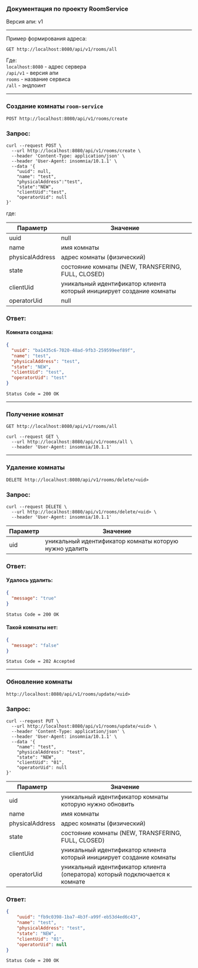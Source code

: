 ### Документация по проекту RoomService

Версия апи: v1

---
Пример формирования адреса:

```http
GET http://localhost:8080/api/v1/rooms/all
```

Где: <br>
`localhost:8080` - адрес сервера <br>
`/api/v1` - версия апи <br>
`rooms` - название сервиса <br>
`/all` - эндпоинт

---

### Создание комнаты `room-service`

```http
POST http://localhost:8080/api/v1/rooms/create
```

### Запрос:

```curl
curl --request POST \
  --url http://localhost:8080/api/v1/rooms/create \
  --header 'Content-Type: application/json' \
  --header 'User-Agent: insomnia/10.1.1' \
  --data '{
	"uuid": null,
	"name": "test",
	"physicalAddress":"test",
	"state":"NEW",
	"clientUid":"test",
	"operatorUid": null
}'
```

где: <br>

| Параметр        | Значение                                                             |
|-----------------|----------------------------------------------------------------------|
| uuid            | null                                                                 |
| name            | имя комнаты                                                          |
| physicalAddress | адрес комнаты (физический)                                           |
| state           | состояние комнаты (NEW, TRANSFERING, FULL, CLOSED)                   |
| clientUid       | уникальный идентификатор клиента который инициирует создание комнаты |
| operatorUid     | null                                                                 |

### Ответ:

#### Комната создана:

```json
{
  "uuid": "ba1435c6-7020-48ad-9fb3-259599eef89f",
  "name": "test",
  "physicalAddress": "test",
  "state": "NEW",
  "clientUid": "test",
  "operatorUid": "test"
}
```

```http
Status Code = 200 OK
```

---

### Получение комнат

```http
GET http://localhost:8080/api/v1/rooms/all
```

```
curl --request GET \
  --url http://localhost:8080/api/v1/rooms/all \
  --header 'User-Agent: insomnia/10.1.1'
```

---

### Удаление комнаты

```http
DELETE http://localhost:8080/api/v1/rooms/delete/<uid>
```

### Запрос:

```curl
curl --request DELETE \
  --url http://localhost:8080/api/v1/rooms/delete/<uid> \
  --header 'User-Agent: insomnia/10.1.1'
```

| Параметр | Значение                                               |
|----------|--------------------------------------------------------|
| uid      | уникальный идентификатор комнаты которую нужно удалить |

### Ответ:

#### Удалось удалить:

```json
{
  "message": "true"
}
```

```http
Status Code = 200 OK
```

#### Такой комнаты нет:

```json
{
  "message": "false"
}
```

```http
Status Code = 202 Accepted
```

---

### Обновление комнаты

```http
http://localhost:8080/api/v1/rooms/update/<uid>
```

### Запрос:

```curl
curl --request PUT \
  --url http://localhost:8080/api/v1/rooms/update/<uid> \
  --header 'Content-Type: application/json' \
  --header 'User-Agent: insomnia/10.1.1' \
  --data '{
	"name": "test",
	"physicalAddress": "test",
	"state": "NEW",
	"clientUid": "01",
	"operatorUid": null
}'
```

| Параметр | Значение                                                                    |
|----------|-----------------------------------------------------------------------------|
| uid      | уникальный идентификатор комнаты которую нужно обновить                     |
| name            | имя комнаты                                                                 |
| physicalAddress | адрес комнаты (физический)                                                  |
| state           | состояние комнаты (NEW, TRANSFERING, FULL, CLOSED)                          |
| clientUid       | уникальный идентификатор клиента который инициирует создание комнаты        |
| operatorUid     | уникальный идентификатор клиента (оператора) который подключается к комнате |

### Ответ:
```json
{
	"uuid": "fb9c0398-1ba7-4b3f-a99f-eb53d4ed6c43",
	"name": "test",
	"physicalAddress": "test",
	"state": "NEW",
	"clientUid": "01",
	"operatorUid": null
}
```

```http
Status Code = 200 OK
```